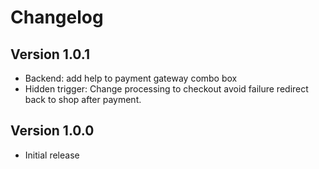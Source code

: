 Changelog
=========

Version 1.0.1
-------------

 - Backend: add help to payment gateway combo box
 - Hidden trigger: Change processing to checkout avoid failure redirect back to
   shop after payment.

Version 1.0.0
-------------

 - Initial release
